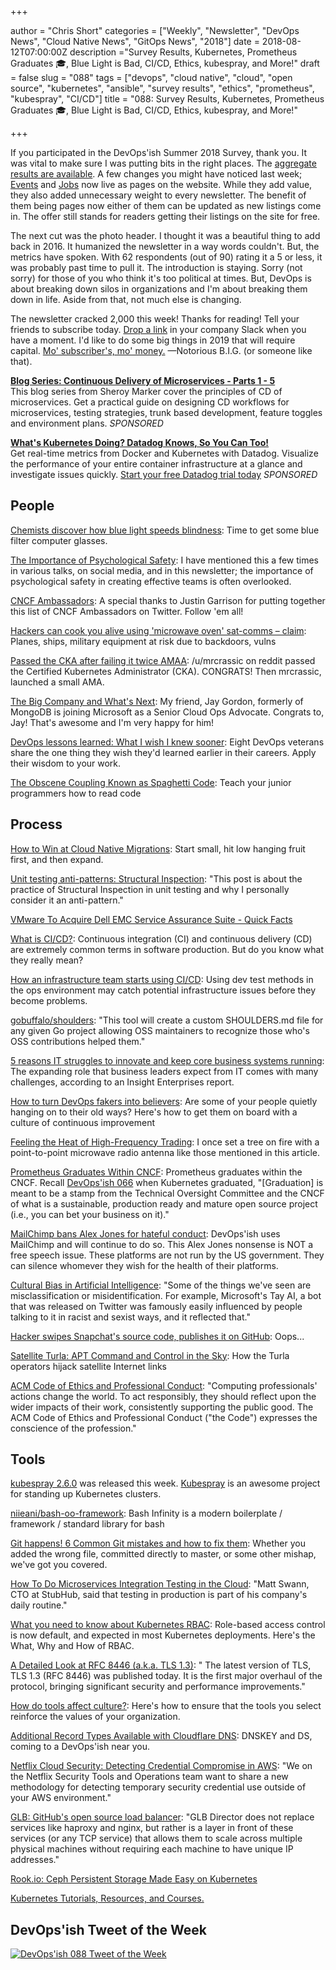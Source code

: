 +++

author = "Chris Short"
categories = ["Weekly", "Newsletter", "DevOps News", "Cloud Native News", "GitOps News", "2018"]
date = 2018-08-12T07:00:00Z
description ="Survey Results, Kubernetes, Prometheus Graduates 🎓, Blue Light is Bad, CI/CD, Ethics, kubespray, and More!"
draft = false
slug = "088"
tags = ["devops", "cloud native", "cloud", "open source", "kubernetes", "ansible", "survey results", "ethics", "prometheus", "kubespray", "CI/CD"]
title = "088: Survey Results, Kubernetes, Prometheus Graduates 🎓, Blue Light is Bad, CI/CD, Ethics, kubespray, and More!"

+++

If you participated in the DevOps'ish Summer 2018 Survey, thank you. It was vital to make sure I was putting bits in the right places. The [aggregate results are available](https://docs.google.com/forms/d/1XRAHLduV_ssmPPP_CB_Pbw33LMeaurOfOTEsFDoppkQ/viewanalytics). A few changes you might have noticed last week; [Events](/events/) and [Jobs](/jobs/) now live as pages on the website. While they add value, they also added unnecessary weight to every newsletter. The benefit of them being pages now either of them can be updated as new listings come in. The offer still stands for readers getting their listings on the site for free.

The next cut was the photo header. I thought it was a beautiful thing to add back in 2016. It humanized the newsletter in a way words couldn't. But, the metrics have spoken. With 62 respondents (out of 90) rating it a 5 or less, it was probably past time to pull it. The introduction is staying. Sorry (not sorry) for those of you who think it's too political at times. But, DevOps is about breaking down silos in organizations and I'm about breaking them down in life. Aside from that, not much else is changing.

The newsletter cracked 2,000 this week! Thanks for reading! Tell your friends to subscribe today. [Drop a link](/subscribe/) in your company Slack when you have a moment. I'd like to do some big things in 2019 that will require capital. [Mo' subscriber's, mo' money.](/sponsor/) —Notorious B.I.G. (or someone like that).

[**Blog Series: Continuous Delivery of Microservices - Parts 1 - 5**](https://www.gocd.org/tags/cd-for-microservices.html)  
This blog series from Sheroy Marker cover the principles of CD of microservices. Get a practical guide on designing CD workflows for microservices, testing strategies, trunk based development, feature toggles and environment plans. *SPONSORED*

[**What's Kubernetes Doing? Datadog Knows, So You Can Too!**](https://www.datadoghq.com/monitor-kubernetes/?utm_source=Advertisement&utm_medium=Advertisement&utm_campaign=Devopsish-NewsletterKubernetes)  
Get real-time metrics from Docker and Kubernetes with Datadog. Visualize the performance of your entire container infrastructure at a glance and investigate issues quickly. [Start your free Datadog trial today](https://www.datadoghq.com/monitor-kubernetes/?utm_source=Advertisement&utm_medium=Advertisement&utm_campaign=Devopsish-NewsletterKubernetes) *SPONSORED*


## People

[Chemists discover how blue light speeds blindness](https://phys.org/news/2018-08-chemists-blue.html): Time to get some blue filter computer glasses.

[The Importance of Psychological Safety](https://chrisshort.net/the-importance-of-psychological-safety/): I have mentioned this a few times in various talks, on social media, and in this newsletter; the importance of psychological safety in creating effective teams is often overlooked.

[CNCF Ambassadors](https://twitter.com/rothgar/lists/cncf-ambassadors/members): A special thanks to Justin Garrison for putting together this list of CNCF Ambassadors on Twitter. Follow 'em all!

[Hackers can cook you alive using 'microwave oven' sat-comms – claim](https://www.theregister.co.uk/2018/08/10/satellite_communications_microwave_oven_hacking/): Planes, ships, military equipment at risk due to backdoors, vulns

[Passed the CKA after failing it twice AMAA](https://www.reddit.com/r/kubernetes/comments/95k033/passed_the_cka_after_failing_it_twice_amaa/): /u/mrcrassic on reddit passed the Certified Kubernetes Administrator (CKA). CONGRATS! Then mrcrassic, launched a small AMA.

[The Big Company and What's Next](https://medium.com/@jaydestro/the-big-company-and-whats-next-459cd6bcea8d): My friend, Jay Gordon, formerly of MongoDB is joining Microsoft as a Senior Cloud Ops Advocate. Congrats to, Jay! That's awesome and I'm very happy for him!

[DevOps lessons learned: What I wish I knew sooner](https://enterprisersproject.com/article/2018/8/devops-lessons-learned-what-i-wish-i-knew-sooner?page=1): Eight DevOps veterans share the one thing they wish they'd learned earlier in their careers. Apply their wisdom to your work.

[The Obscene Coupling Known as Spaghetti Code](https://queue.acm.org/detail.cfm?ref=rss&id=3265943): Teach your junior programmers how to read code

## Process

[How to Win at Cloud Native Migrations](https://blog.tidalmigrations.com/how-to-win-at-cloud-native-migrations-ab68abff4671): Start small, hit low hanging fruit first, and then expand.

[Unit testing anti-patterns: Structural Inspection](https://enterprisecraftsmanship.com/2016/07/21/unit-testing-anti-patterns-structural-inspection/): "This post is about the practice of Structural Inspection in unit testing and why I personally consider it an anti-pattern."

[VMware To Acquire Dell EMC Service Assurance Suite - Quick Facts](https://www.nasdaq.com/article/vmware-to-acquire-dell-emc-service-assurance-suite--quick-facts-20180809-01292)

[What is CI/CD?](https://opensource.com/article/18/8/what-cicd): Continuous integration (CI) and continuous delivery (CD) are extremely common terms in software production. But do you know what they really mean?

[How an infrastructure team starts using CI/CD](https://opensource.com/article/18/7/infrastructure-team-starts-using-ci-cd): Using dev test methods in the ops environment may catch potential infrastructure issues before they become problems.

[gobuffalo/shoulders](https://github.com/gobuffalo/shoulders): "This tool will create a custom SHOULDERS.md file for any given Go project allowing OSS maintainers to recognize those who's OSS contributions helped them."

[5 reasons IT struggles to innovate and keep core business systems running](https://www.techrepublic.com/article/5-reasons-it-struggles-to-innovate-and-keep-core-business-systems-running/):
The expanding role that business leaders expect from IT comes with many challenges, according to an Insight Enterprises report.

[How to turn DevOps fakers into believers](https://enterprisersproject.com/article/2018/8/how-turn-devops-fakers-believers): Are some of your people quietly hanging on to their old ways? Here's how to get them on board with a culture of continuous improvement

[Feeling the Heat of High-Frequency Trading](https://hackaday.com/2018/08/06/feeling-the-heat-of-high-frequency-trading/): I once set a tree on fire with a point-to-point microwave radio antenna like those mentioned in this article.

[Prometheus Graduates Within CNCF](https://prometheus.io/blog/2018/08/09/prometheus-graduates-within-cncf/): Prometheus graduates within the CNCF. Recall [DevOps'ish 066](/066/) when Kubernetes graduated, "[Graduation] is meant to be a stamp from the Technical Oversight Committee and the CNCF of what is a sustainable, production ready and mature open source project (i.e., you can bet your business on it)."

[MailChimp bans Alex Jones for hateful conduct](https://techcrunch.com/2018/08/07/mailchimp-bans-alex-jones-for-hateful-conduct/): DevOps'ish uses MailChimp and will continue to do so. This Alex Jones nonsense is NOT a free speech issue. These platforms are not run by the US government. They can silence whomever they wish for the health of their platforms.

[Cultural Bias in Artificial Intelligence](https://thenewstack.io/cultural-bias-in-artificial-intelligence/): "Some of the things we've seen are misclassification or misidentification. For example, Microsoft's Tay AI, a bot that was released on Twitter was famously easily influenced by people talking to it in racist and sexist ways, and it reflected that."

[Hacker swipes Snapchat's source code, publishes it on GitHub](https://thenextweb.com/security/2018/08/07/hacker-swipes-snapchats-source-code-publishes-it-on-github/): Oops...

[Satellite Turla: APT Command and Control in the Sky](https://securelist.com/satellite-turla-apt-command-and-control-in-the-sky/72081/): How the Turla operators hijack satellite Internet links

[ACM Code of Ethics and Professional Conduct](https://www.acm.org/code-of-ethics): "Computing professionals' actions change the world. To act responsibly, they should reflect upon the wider impacts of their work, consistently supporting the public good. The ACM Code of Ethics and Professional Conduct ("the Code") expresses the conscience of the profession."

## Tools

[kubespray 2.6.0](https://github.com/kubernetes-incubator/kubespray/releases/tag/v2.6.0) was released this week. [Kubespray](https://github.com/kubernetes-incubator/kubespray) is an awesome project for standing up Kubernetes clusters.

[niieani/bash-oo-framework](https://github.com/niieani/bash-oo-framework): Bash Infinity is a modern boilerplate / framework / standard library for bash

[Git happens! 6 Common Git mistakes and how to fix them](https://about.gitlab.com/2018/08/08/git-happens/): Whether you added the wrong file, committed directly to master, or some other mishap, we've got you covered.

[How To Do Microservices Integration Testing in the Cloud](https://thenewstack.io/how-to-do-microservices-integration-testing-in-the-cloud/): "Matt Swann, CTO at StubHub, said that testing in production is part of his company's daily routine."

[What you need to know about Kubernetes RBAC](https://about.gitlab.com/2018/08/07/understanding-kubernestes-rbac/): Role-based access control is now default, and expected in most Kubernetes deployments. Here's the What, Why and How of RBAC.

[A Detailed Look at RFC 8446 (a.k.a. TLS 1.3)](https://blog.cloudflare.com/rfc-8446-aka-tls-1-3/): " The latest version of TLS, TLS 1.3 (RFC 8446) was published today. It is the first major overhaul of the protocol, bringing significant security and performance improvements."

[How do tools affect culture?](https://opensource.com/article/18/8/how-tools-affect-culture): Here's how to ensure that the tools you select reinforce the values of your organization.

[Additional Record Types Available with Cloudflare DNS](https://blog.cloudflare.com/additional-record-types-available-with-cloudflare-dns/): DNSKEY and DS, coming to a DevOps'ish near you.

[Netflix Cloud Security: Detecting Credential Compromise in AWS](https://medium.com/netflix-techblog/netflix-cloud-security-detecting-credential-compromise-in-aws-9493d6fd373a): "We on the Netflix Security Tools and Operations team want to share a new methodology for detecting temporary security credential use outside of your AWS environment."

[GLB: GitHub's open source load balancer](https://githubengineering.com/glb-director-open-source-load-balancer/): "GLB Director does not replace services like haproxy and nginx, but rather is a layer in front of these services (or any TCP service) that allows them to scale across multiple physical machines without requiring each machine to have unique IP addresses."

[Rook.io: Ceph Persistent Storage Made Easy on Kubernetes](https://www.linkedin.com/pulse/rookio-ceph-persistent-storage-made-easy-kubernetes-gokul-chandra/)

[Kubernetes Tutorials, Resources, and Courses.](https://medium.com/@pavanbelagatti/kubernetes-tutorials-resources-and-courses-d75c0ce56401)

## DevOps'ish Tweet of the Week

[![DevOps'ish 088 Tweet of the Week](https://shortcdn.com/file/devopsish/088-devopsish-tweet-of-the-week.png)](https://twitter.com/davecheney/status/1028142599750578176)
